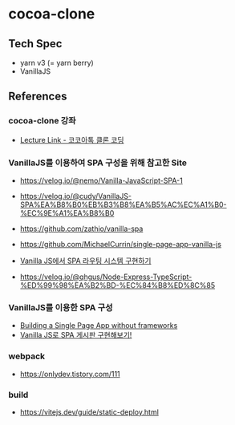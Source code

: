 # cocoa-clone

## Tech Spec

- yarn v3 (= yarn berry)
- VanillaJS

## References

### cocoa-clone 강좌

- [Lecture Link - 코코아톡 클론 코딩](https://academy.nomadcoders.co/courses/enrolled/203015)

### VanillaJS를 이용하여 SPA 구성을 위해 참고한 Site

- https://velog.io/@nemo/Vanilla-JavaScript-SPA-1
- https://velog.io/@cudy/VanillaJS-SPA%EA%B8%B0%EB%B3%B8%EA%B5%AC%EC%A1%B0-%EC%9E%A1%EA%B8%B0

- https://github.com/zathio/vanilla-spa
- https://github.com/MichaelCurrin/single-page-app-vanilla-js
- [Vanilla JS에서 SPA 라우팅 시스템 구현하기](https://kdydesign.github.io/2020/10/06/spa-route-tutorial/)

- https://velog.io/@qhgus/Node-Express-TypeScript-%ED%99%98%EA%B2%BD-%EC%84%B8%ED%8C%85

### VanillaJS를 이용한 SPA 구성

- [Building a Single Page App without frameworks](https://dev.to/dcodeyt/building-a-single-page-app-without-frameworks-hl9)
- [Vanilla JS로 SPA 게시판 구현해보기!](https://intrepidgeeks.com/tutorial/use-vanilla-js-to-realize-spa-bulletin-board)

### webpack

- https://onlydev.tistory.com/111

### build

- https://vitejs.dev/guide/static-deploy.html

